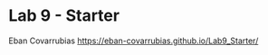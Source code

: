 # Lab 9 - Starter

Eban Covarrubias
[https://eban-covarrubias.github.io/Lab9_Starter/
](https://eban-covarrubias.github.io/Lab9_Starter/)
